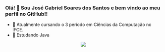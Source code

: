### Olá! 👋 Sou José Gabriel Soares dos Santos e bem vindo ao meu perfil no GitHub!!

- 🔭 Atualmente cursando o 3 período em Ciências da Computação no IFCE.
- 🌱 Estudando Java 

<div align="center">
  <img src="https://github-readme-stats.vercel.app/api?username=joséGabriel&show_icons=true&theme=radical" />
</div>
